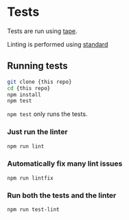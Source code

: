 # Tests

Tests are run using [tape](https://npmjs.com/tape).

Linting is performed using [standard](https://npmjs.com/standard)

## Running tests

```sh
git clone {this repo}
cd {this repo}
npm install
npm test
```

`npm test` only runs the tests.

### Just run the linter

```sh
npm run lint
```

### Automatically fix many lint issues

```
npm run lintfix
```

### Run both the tests and the linter

```sh
npm run test-lint
```
